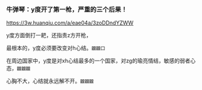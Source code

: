 ### 牛弹琴：y度开了第一枪，严重的三个后果！
https://3w.huanqiu.com/a/eae04a/3zoDDndYZWW

y度方面倒打一耙，还指责z方开枪，

最根本的，y度必须要改变对h心结。`龖龖囗`

在周边国家中，y度是对xh心结最多的一个国家，对zg的瑜亮情结，敏感的弱者心态，`龖龖龖`

心胸不大，心结就永远解不开。`龖龖龖`
